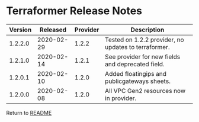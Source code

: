 # Terraformer Release Notes

| Version | Released | Provider | Description |
| --- | --- | --- | --- |
| 1.2.2.0 | 2020-02-29 | 1.2.2 | Tested on 1.2.2 provider, no updates to terraformer. |
| 1.2.1.0 | 2020-02-14 | 1.2.1 | See provider for new fields and deprecated field. |
| 1.2.0.1 | 2020-02-10 | 1.2.0 | Added floatingips and publicgateways sheets. |
| 1.2.0.0 | 2020-02-08 | 1.2.0 | All VPC Gen2 resources now in provider. |

Return to [README](/README.md)

